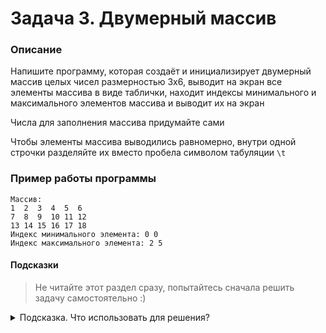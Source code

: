 # Задача 3. Двумерный массив

### Описание
Напишите программу, которая создаёт и инициализирует двумерный массив целых чисел размерностью 3х6, выводит на экран все элементы массива в виде таблички, находит индексы минимального и максимального элементов массива и выводит их на экран

Числа для заполнения массива придумайте сами

Чтобы элементы массива выводились равномерно, внутри одной строчки разделяйте их вместо пробела символом табуляции `\t`

### Пример работы программы
```
Массив:
1  2  3  4  5  6
7  8  9  10 11 12
13 14 15 16 17 18
Индекс минимального элемента: 0 0
Индекс максимального элемента: 2 5
```
#### Подсказки

> Не читайте этот раздел сразу, попытайтесь сначала решить задачу самостоятельно :)

<details>

<summary>Подсказка. Что использовать для решения?</summary>

Чтобы создать двумерный массив целых чисел и сразу его инициализировать, нужно указать тип элементов, имя переменной массива, две пары квадратных скобок и список инициализации. Список инициализации будет состоять из нескольких списков инициализации одномерного массива, каждый из которых представляет собой строчку двумерного массива

Используйте вложенный цикл `for` для перебора элементов двумерного массива

Используйте условный оператор `if` и отдельные переменные для хранения минимума и максимума. Также заведите две переменных для хранения индексов минимального элемента и две переменных для хранения индексов максимального элемента (в двумерном массиве у каждого элемента два индекса - его строчка и столбец)

Используйте первый элемент массива для инициализации переменных минимума и максимума

Используйте `std::cout` для вывода информации

</details>
